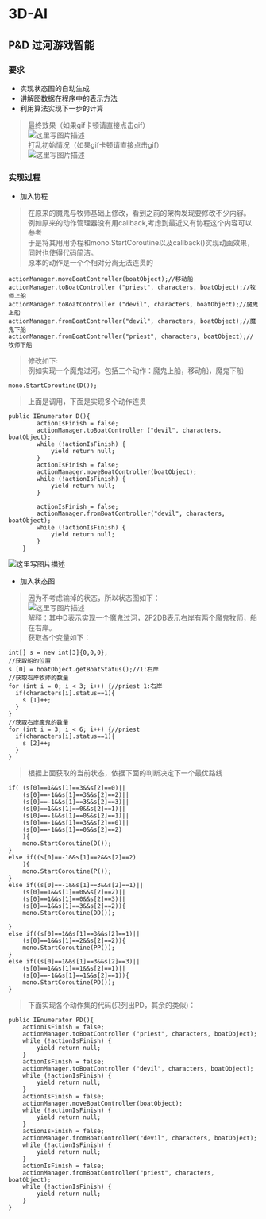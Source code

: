 # 3D-AI
## P&D 过河游戏智能
### 要求
*  实现状态图的自动生成
*  讲解图数据在程序中的表示方法
*  利用算法实现下一步的计算

> 最终效果（如果gif卡顿请直接点击gif）  
![这里写图片描述](http://imglf5.nosdn.127.net/img/Z281REhERnhNZlVWTno5bk96U3FxUmQ0YnlPb09vU3RKMUp2ZjNpOEhWNC9uY2twa1RIVGR3PT0.gif)  
> 打乱初始情况（如果gif卡顿请直接点击gif）  
![这里写图片描述](http://imglf4.nosdn.127.net/img/Z281REhERnhNZlVWTno5bk96U3FxWnNXeXVRd2V5VHZxTkVNU0xidEpyWGhXTjRUSVdtcEd3PT0.gif)  

###  实现过程
*  加入协程
> 在原来的魔鬼与牧师基础上修改，看到之前的架构发现要修改不少内容。  
> 例如原来的动作管理器没有用callback,考虑到最近又有协程这个内容可以参考  
> 于是将其用用协程和mono.StartCoroutine以及callback()实现动画效果，同时也使得代码简洁。  
> 原本的动作是一个个相对分离无法连贯的  
```
actionManager.moveBoatController(boatObject);//移动船
actionManager.toBoatController ("priest", characters, boatObject);//牧师上船
actionManager.toBoatController ("devil", characters, boatObject);//魔鬼上船
actionManager.fromBoatController("devil", characters, boatObject);//魔鬼下船
actionManager.fromBoatController("priest", characters, boatObject);//牧师下船
```
> 修改如下:  
> 例如实现一个魔鬼过河。包括三个动作：魔鬼上船，移动船，魔鬼下船  
```
mono.StartCoroutine(D());
```
> 上面是调用，下面是实现多个动作连贯  
```
public IEnumerator D(){
		actionIsFinish = false;
		actionManager.toBoatController ("devil", characters, boatObject);
		while (!actionIsFinish) {
			yield return null;
		}
		actionIsFinish = false;
		actionManager.moveBoatController(boatObject);
		while (!actionIsFinish) {
			yield return null;
		}

		actionIsFinish = false;
		actionManager.fromBoatController("devil", characters, boatObject);
		while (!actionIsFinish) {
			yield return null;
		}
	}
```
![这里写图片描述](http://imglf6.nosdn.127.net/img/Z281REhERnhNZldXM05IVmgzUWNVMnp2L09sTERIUjNTUEQvbTFQTE1wNUJZUkJDTHpDLzJnPT0.gif)  


*  加入状态图
> 因为不考虑输掉的状态，所以状态图如下：  
![这里写图片描述](http://imglf3.nosdn.127.net/img/Z281REhERnhNZldXM05IVmgzUWNVMUw1cCs2MlduMWUzcTBvQklPeU14RkFBM3d2enAwNHdnPT0.png?imageView&thumbnail=500x0&quality=96&stripmeta=0)  
> 解释：其中D表示实现一个魔鬼过河，2P2DB表示右岸有两个魔鬼牧师，船在右岸。  
> 获取各个变量如下：  
```
int[] s = new int[3]{0,0,0};
//获取船的位置
s [0] = boatObject.getBoatStatus();//1:右岸
//获取右岸牧师的数量
for (int i = 0; i < 3; i++) {//priest 1:右岸
  if(characters[i].status==1){
    s [1]++;
  }
}
//获取右岸魔鬼的数量
for (int i = 3; i < 6; i++) {//priest
  if(characters[i].status==1){
    s [2]++;
  }
}
```
> 根据上面获取的当前状态，依据下面的判断决定下一个最优路线  
```
if( (s[0]==1&&s[1]==3&&s[2]==0)||
	(s[0]==-1&&s[1]==3&&s[2]==2)||
	(s[0]==-1&&s[1]==3&&s[2]==3)||
	(s[0]==1&&s[1]==0&&s[2]==1)||
	(s[0]==-1&&s[1]==0&&s[2]==1)||
	(s[0]==-1&&s[1]==3&&s[2]==0)||
	(s[0]==-1&&s[1]==0&&s[2]==2)
	){
	mono.StartCoroutine(D());
}
else if((s[0]==-1&&s[1]==2&&s[2]==2)
	){
	mono.StartCoroutine(P());
}
else if((s[0]==-1&&s[1]==3&&s[2]==1)||
	(s[0]==1&&s[1]==0&&s[2]==2)||
	(s[0]==1&&s[1]==0&&s[2]==3)||
	(s[0]==1&&s[1]==3&&s[2]==2)){
	mono.StartCoroutine(DD());

}
else if((s[0]==1&&s[1]==3&&s[2]==1)||
	(s[0]==1&&s[1]==2&&s[2]==2)){
	mono.StartCoroutine(PP());
}
else if((s[0]==1&&s[1]==3&&s[2]==3)||
	(s[0]==1&&s[1]==1&&s[2]==1)||
	(s[0]==-1&&s[1]==1&&s[2]==1)){
	mono.StartCoroutine(PD());
}
```
> 下面实现各个动作集的代码(只列出PD，其余的类似)：
```
public IEnumerator PD(){
	actionIsFinish = false;
	actionManager.toBoatController ("priest", characters, boatObject);
	while (!actionIsFinish) {
		yield return null;
	}
	actionIsFinish = false;
	actionManager.toBoatController ("devil", characters, boatObject);
	while (!actionIsFinish) {
		yield return null;
	}
	actionIsFinish = false;
	actionManager.moveBoatController(boatObject);
	while (!actionIsFinish) {
		yield return null;
	}
	actionIsFinish = false;
	actionManager.fromBoatController("devil", characters, boatObject);
	while (!actionIsFinish) {
		yield return null;
	}
	actionIsFinish = false;
	actionManager.fromBoatController("priest", characters, boatObject);
	while (!actionIsFinish) {
		yield return null;
	}
}
```


